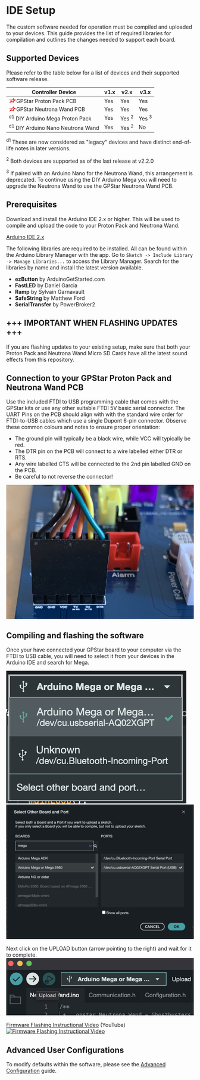 # IDE Setup

The custom software needed for operation must be compiled and uploaded to your devices. This guide provides the list of required libraries for compilation and outlines the changes needed to support each board.

## Supported Devices

Please refer to the table below for a list of devices and their supported software release.

| Controller Device | v1.x | v2.x | v3.x |
|-------------------|------|------|------|
| <img src='images/gpstar_logo.png' width=20 align="left"/> GPStar Proton Pack PCB   | Yes | Yes | Yes |
| <img src='images/gpstar_logo.png' width=20 align="left"/> GPStar Neutrona Wand PCB | Yes | Yes | Yes |
| <sup>d1</sup> DIY Arduino Mega Proton Pack   | Yes | Yes <sup>2</sup> | Yes <sup>3</sup> |
| <sup>d1</sup> DIY Arduino Nano Neutrona Wand | Yes | Yes <sup>2</sup> | No |

<sup>d1</sup> These are now considered as "legacy" devices and have distinct end-of-life notes in later versions.

<sup>2</sup> Both devices are supported as of the last release at v2.2.0

<sup>3</sup> If paired with an Arduino Nano for the Neutrona Wand, this arrangement is deprecated. To continue using the DIY Arduino Mega you will need to upgrade the Neutrona Wand to use the GPStar Neutrona Wand PCB.

## Prerequisites

Download and install the Arduino IDE 2.x or higher. This will be used to compile and upload the code to your Proton Pack and Neutrona Wand.

[Arduino IDE 2.x](https://www.arduino.cc/en/software)

The following libraries are required to be installed. All can be found within the Arduino Library Manager with the app. Go to `Sketch -> Include Library -> Manage Libraries...` to access the Library Manager. Search for the libraries by name and install the latest version available.

- **ezButton** by ArduinoGetStarted.com
- **FastLED** by Daniel Garcia
- **Ramp** by Sylvain Garnavault
- **SafeString** by Matthew Ford
- **SerialTransfer** by PowerBroker2

## +++ IMPORTANT WHEN FLASHING UPDATES +++

If you are flashing updates to your existing setup, make sure that both your Proton Pack and Neutrona Wand Micro SD Cards have all the latest sound effects from this repository.

## Connection to your GPStar Proton Pack and Neutrona Wand PCB

Use the included FTDI to USB programming cable that comes with the GPStar kits or use any other suitable FTDI 5V basic serial connector. The UART Pins on the PCB should align with with the standard wire order for FTDI-to-USB cables which use a single Dupont 6-pin connector. Observe these common colours and notes to ensure proper orientation:

- The ground pin will typically be a black wire, while VCC will typically be red.
- The DTR pin on the PCB will connect to a wire labelled either DTR or RTS.
- Any wire labelled CTS will be connected to the 2nd pin labelled GND on the PCB.
- Be careful to not reverse the connector!

![UART Connection](images/uart_pack.jpg)

## Compiling and flashing the software

Once your have connected your GPStar board to your computer via the FTDI to USB cable, you will need to select it from your devices in the Arduino IDE and search for Mega.

![Board Selection](images/flash-gpstar-1.png)
![Board Selection Mega](images/flash-gpstar-2.png)

Next click on the UPLOAD button (arrow pointing to the right) and wait for it to complete.
![Board Selection Mega](images/flash-gpstar-3.png)

[Firmware Flashing Instructional Video](https://www.youtube.com/watch?v=J-P8rl3Hzck) (YouTube)
[![Firmware Flashing Instructional Video](https://img.youtube.com/vi/J-P8rl3Hzck/maxresdefault.jpg)](https://www.youtube.com/watch?v=J-P8rl3Hzck)

## Advanced User Configurations

To modify defaults within the software, please see the [Advanced Configuration](ADVCONFIG.md) guide.
